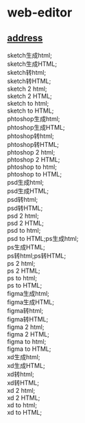 # web-editor
## [address](https://iamqietuzai.com/)<br>
sketch生成html; <br>
sketch生成HTML; <br>
sketch转html; <br>
sketch转HTML; <br>
sketch 2 html; <br>
sketch 2 HTML; <br>
sketch to html; <br>
sketch to HTML; <br>
phtoshop生成html; <br>
phtoshop生成HTML; <br>
phtoshop转html; <br>
phtoshop转HTML; <br>
phtoshop 2 html; <br>
phtoshop 2 HTML; <br>
phtoshop to html; <br>
phtoshop to HTML; <br>
psd生成html; <br>
psd生成HTML; <br>
psd转html; <br>
psd转HTML; <br>
psd 2 html; <br>
psd 2 HTML; <br>
psd to html; <br>
psd to HTML;ps生成html; <br>
ps生成HTML; <br>
ps转html;ps转HTML; <br>
ps 2 html; <br>
ps 2 HTML; <br>
ps to html; <br>
ps to HTML; <br>
figma生成html; <br>
figma生成HTML; <br>
figma转html; <br>
figma转HTML; <br>
figma 2 html; <br>
figma 2 HTML; <br>
figma to html; <br>
figma to HTML; <br>
xd生成html; <br>
xd生成HTML; <br>
xd转html; <br>
xd转HTML; <br>
xd 2 html; <br>
xd 2 HTML; <br>
xd to html; <br>
xd to HTML;
